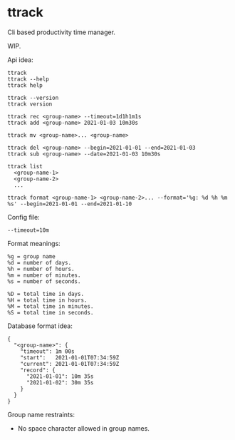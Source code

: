 # ttrack
Cli based productivity time manager.

WIP.

Api idea:
```
ttrack 
ttrack --help
ttrack help

ttrack --version
ttrack version

ttrack rec <group-name> --timeout=1d1h1m1s
ttrack add <group-name> 2021-01-03 10m30s

ttrack mv <group-name>... <group-name>

ttrack del <group-name> --begin=2021-01-01 --end=2021-01-03
ttrack sub <group-name> --date=2021-01-03 10m30s

ttrack list
  <group-name-1>
  <group-name-2>
  ...

ttrack format <group-name-1> <group-name-2>... --format='%g: %d %h %m %s' --begin=2021-01-01 --end=2021-01-10
```

Config file:
```
--timeout=10m
```

Format meanings:
```
%g = group name
%d = number of days.
%h = number of hours.
%m = number of minutes.
%s = number of seconds.

%D = total time in days.
%H = total time in hours.
%M = total time in minutes.
%S = total time in seconds.
```

Database format idea:
```
{
  "<group-name>": {
    "timeout": 1m 00s
    "start":   2021-01-01T07:34:59Z
    "current": 2021-01-01T07:34:59Z
    "record": {
      "2021-01-01": 10m 35s
      "2021-01-02": 30m 35s
    }
  }
}
```

Group name restraints:
- No space character allowed in group names.
